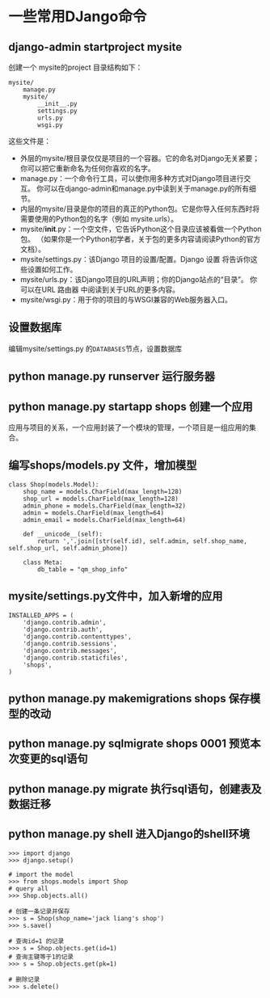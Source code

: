 # **一些常用DJango命令**

## django-admin startproject mysite
创建一个 mysite的project
目录结构如下：
```
mysite/
    manage.py
    mysite/
        __init__.py
        settings.py
        urls.py
        wsgi.py
```
这些文件是：

* 外层的mysite/根目录仅仅是项目的一个容器。它的命名对Django无关紧要；你可以把它重新命名为任何你喜欢的名字。
* manage.py：一个命令行工具，可以使你用多种方式对Django项目进行交互。 你可以在django-admin和manage.py中读到关于manage.py的所有细节。
* 内层的mysite/目录是你的项目的真正的Python包。它是你导入任何东西时将需要使用的Python包的名字（例如 mysite.urls）。
* mysite/__init__.py：一个空文件，它告诉Python这个目录应该被看做一个Python包。 （如果你是一个Python初学者，关于包的更多内容请阅读Python的官方文档）。
* mysite/settings.py：该Django 项目的设置/配置。Django 设置 将告诉你这些设置如何工作。
* mysite/urls.py：该Django项目的URL声明；你的Django站点的“目录”。 你可以在URL 路由器 中阅读到关于URL的更多内容。
* mysite/wsgi.py：用于你的项目的与WSGI兼容的Web服务器入口。

## 设置数据库
编辑mysite/settings.py 的`DATABASES`节点，设置数据库

##  python manage.py runserver 运行服务器

## python manage.py startapp shops  创建一个应用
应用与项目的关系，一个应用封装了一个模块的管理，一个项目是一组应用的集合。

## 编写shops/models.py 文件，增加模型
```
class Shop(models.Model):
    shop_name = models.CharField(max_length=128)
    shop_url = models.CharField(max_length=128)
    admin_phone = models.CharField(max_length=32)
    admin = models.CharField(max_length=64)
    admin_email = models.CharField(max_length=64)

    def __unicode__(self):
        return ','.join([str(self.id), self.admin, self.shop_name, self.shop_url, self.admin_phone])

    class Meta:
        db_table = "qm_shop_info"
```
## mysite/settings.py文件中，加入新增的应用
```
INSTALLED_APPS = (
    'django.contrib.admin',
    'django.contrib.auth',
    'django.contrib.contenttypes',
    'django.contrib.sessions',
    'django.contrib.messages',
    'django.contrib.staticfiles',
    'shops',
)
```

## python manage.py makemigrations shops  保存模型的改动

## python manage.py sqlmigrate shops 0001 预览本次变更的sql语句

## python manage.py migrate  执行sql语句，创建表及数据迁移

## python manage.py shell 进入Django的shell环境
```
>>> import django
>>> django.setup()

# import the model
>>> from shops.models import Shop
# query all
>>> Shop.objects.all()

# 创建一条记录并保存
>>> s = Shop(shop_name='jack liang's shop')
>>> s.save()

# 查询id=1 的记录
>>> s = Shop.objects.get(id=1)
# 查询主键等于1的记录
>>> s = Shop.objects.get(pk=1)

# 删除记录
>>> s.delete()
```
